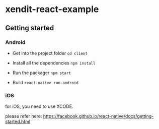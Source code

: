 # xendit-react-example

## Getting started

### Android

* Get into the project folder `cd client`

* Install all the dependencies `npm install`

* Run the packager `npm start`

* Build `react-native run-android`

### iOS

for iOS, you need to use XCODE.

please refer here: https://facebook.github.io/react-native/docs/getting-started.html
